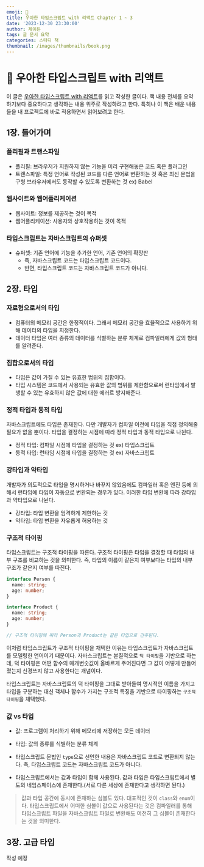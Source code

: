 ```yaml
---
emoji: 🛵
title: 우아한 타입스크립트 with 리액트 Chapter 1 ~ 3
date: '2023-12-30 23:30:00'
author: 제이든
tags: 글 문서 요약
categories: 스터디 책
thumbnail: /images/thumbnails/book.png
---
```


# 🛵 우아한 타입스크립트 with 리액트

이 글은 [우아한 타입스크립트 with 리액트](https://product.kyobobook.co.kr/detail/S000210716282)를 읽고 작성한 글이다.
책 내용 전체를 요약하기보다 중요하다고 생각하는 내용 위주로 작성하려고 한다. 특히나 이 책은 배운 내용들을 내 프로젝트에 바로 적용하면서 읽어보려고 한다.

## 1장. 들어가며

### 폴리필과 트랜스파일

- 폴리필: 브라우저가 지원하지 않는 기능을 미리 구현해놓은 코드 혹은 플러그인
- 트랜스파일: 특정 언어로 작성된 코드를 다른 언어로 변환하는 것 혹은 최신 문법을 구형 브라우저에서도 동작할 수 있도록 변환하는 것 ex) Babel

### 웹사이트와 웹어플리케이션

- 웹사이트: 정보를 제공하는 것이 목적
- 웹어플리케이션: 사용자와 상호작용하는 것이 목적

### 타입스크립트는 자바스크립트의 슈퍼셋

- 슈퍼셋: 기존 언어에 기능을 추가한 언어, 기존 언어의 확장판
  - 즉, 자바스크립트 코드는 타입스크립트 코드이다.
  - 반면, 타입스크립트 코드는 자바스크립트 코드가 아니다.

## 2장. 타입

### 자료형으로서의 타입

- 컴퓨터의 메모리 공간은 한정적이다. 그래서 메모리 공간을 효율적으로 사용하기 위해 데이터의 타입을 지정한다.
- 데이터 타입은 여러 종류의 데이터를 식별하는 분류 체계로 컴파일러에게 값의 형태를 알려준다.

### 집합으로서의 타입

- 타입은 값이 가질 수 있는 유효한 범위의 집합이다.
- 타입 시스템은 코드에서 사용되는 유효한 값의 범위를 제한함으로써 런타임에서 발생할 수 있는 유효하지 않은 값에 대한 에러르 방지해준다.

### 정적 타입과 동적 타입

자바스크립트에도 타입은 존재한다. 다만 개발자가 컴파일 이전에 타입을 직접 정의해줄 필요가 없을 뿐이다. 타입을 결정하는 시점에 따라 정적 타입과 동적 타입으로 나뉜다.

- 정적 타입: 컴파일 시점에 타입을 결정하는 것 ex) 타입스크립트
- 동적 타입: 런타임 시점에 타입을 결정하는 것 ex) 자바스크립트

### 강타입과 약타입

개발자가 의도적으로 타입을 명시하거나 바꾸지 않았음에도 컴파일러 혹은 엔진 등에 의해서 런타임에 타입이 자동으로 변환되는 경우가 있다. 이러한 타입 변환에 따라 강타입과 약타입으로 나뉜다.

- 강타입: 타입 변환을 엄격하게 제한하는 것
- 약타입: 타입 변환을 자유롭게 허용하는 것

### 구조적 타이핑

타입스크립트는 구조적 타이핑을 따른다. 구조적 타이핑은 타입을 결정할 때 타입의 내부 구조를 비교하는 것을 의미한다. 즉, 타입의 이름이 같은지 여부보다는 타입의 내부 구조가 같은지 여부를 따진다.

```ts
interface Person {
  name: string;
  age: number;
}

interface Product {
  name: string;
  age: number;
}

// 구조적 타이핑에 따라 Person과 Product는 같은 타입으로 간주된다.
```

이처럼 타입스크립트가 구조적 타이핑을 채택한 이유는 타입스크립트가 자바스크립트를 모델링한 언어이기 때문이다. 자바스크립트는 본질적으로 `덕 타이핑`을 기반으로 하는데, 덕 타이핑은 어떤 함수의 매개변숫값이 올바르게 주어진다면 그 값이 어떻게 만들어졌는지 신경쓰지 않고 사용한다는 개념이다.

타입스크립트는 자바스크립트의 덕 타이핑을 그대로 받아들여 명시적인 이름을 가지고 타입을 구분하는 대신 객체나 함수가 가지는 구조적 특징을 기반으로 타이핑하는 `구조적 타이핑`을 채택했다.

### 값 vs 타입

- 값: 프로그램이 처리하기 위해 메모리에 저장하는 모든 데이터
- 타입: 값의 종류를 식별하는 분류 체계

- 타입스크립트 문법인 `type`으로 선언한 내용은 자바스크립트 코드로 변환되지 않는다. 즉, 타입스크립트 코드는 자바스크립트 코드가 아니다.
- 타입스크립트에서는 값과 타입이 함께 사용된다. 값과 타입은 타입스크립트에서 별도의 네임스페이스에 존재한다.(서로 다른 세상에 존재한다고 생각하면 된다.)

> 값과 타입 공간에 동시에 존재하는 심볼도 있다. 대표적인 것이 `class`와 `enum`이다.
> 타입스크립트에서 어떠한 심볼이 값으로 사용된다는 것은 컴파일러를 통해 타입스크립트 파일을 자바스크립트 파일로 변환해도 여전히 그 심볼이 존재한다는 것을 의미한다.

## 3장. 고급 타입

작성 예정
